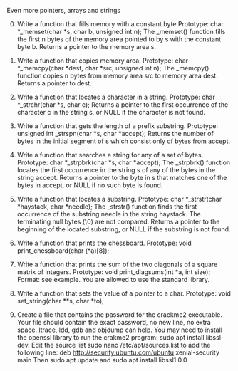 Even more pointers, arrays and strings

0. Write a function that fills memory with a constant byte.Prototype: char
*_memset(char *s, char b, unsigned int n); The _memset() function fills the
first n bytes of the memory area pointed to by s with the constant byte b.
Returns a pointer to the memory area s.

1. Write a function that copies memory area. Prototype: char *_memcpy(char
*dest, char *src, unsigned int n); The _memcpy() function copies n bytes from
memory area src to memory area dest. Returns a pointer to dest.

2. Write a function that locates a character in a string. Prototype: char
*_strchr(char *s, char c); Returns a pointer to the first occurrence of the
character c in the string s, or NULL if the character is not found.

3. Write a function that gets the length of a prefix substring. Prototype:
unsigned int _strspn(char *s, char *accept); Returns the number of bytes in the
initial segment of s which consist only of bytes from accept.

4. Write a function that searches a string for any of a set of bytes. Prototype:
char *_strpbrk(char *s, char *accept); The _strpbrk() function locates the first
occurrence in the string s of any of the bytes in the string accept. Returns a
pointer to the byte in s that matches one of the bytes in accept, or NULL if no
such byte is found.

5. Write a function that locates a substring. Prototype: char *_strstr(char
*haystack, char *needle); The _strstr() function finds the first occurrence of
the substring needle in the string haystack. The terminating null bytes (\0) are
not compared. Returns a pointer to the beginning of the located substring, or
NULL if the substring is not found.

6. Write a function that prints the chessboard. Prototype: void
print_chessboard(char (*a)[8]);

7. Write a function that prints the sum of the two diagonals of a square matrix
of integers. Prototype: void print_diagsums(int *a, int size); Format: see
example. You are allowed to use the standard library.

8. Write a function that sets the value of a pointer to a char. Prototype: void
set_string(char **s, char *to);

9. Create a file that contains the password for the crackme2 executable. Your
file should contain the exact password, no new line, no extra space. ltrace,
     ldd, gdb and objdump can help. You may need to install the openssl library
     to run the crakme2 program: sudo apt install libssl-dev. Edit the source
     list sudo nano /etc/apt/sources.list to add the following line: deb
     http://security.ubuntu.com/ubuntu xenial-security main Then sudo apt update
     and sudo apt install libssl1.0.0
